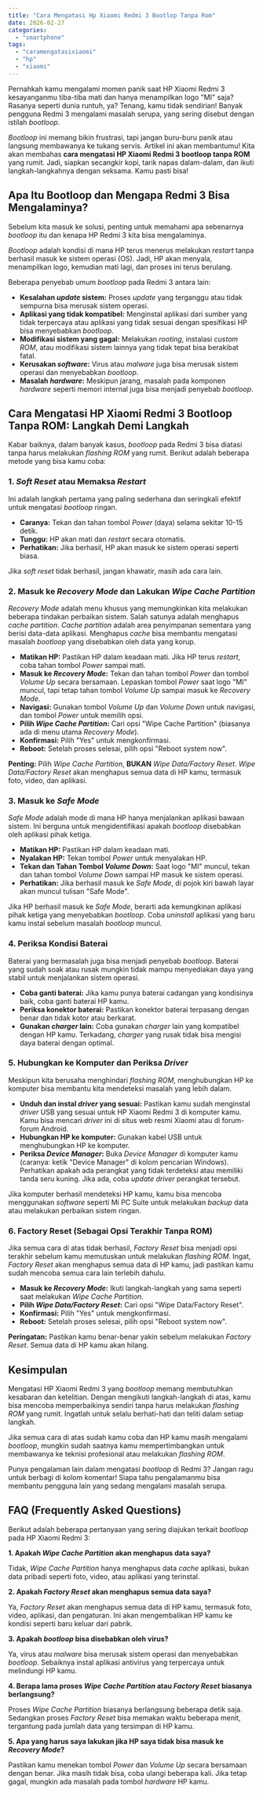 ```yaml
---
title: "Cara Mengatasi Hp Xiaomi Redmi 3 Bootlop Tanpa Rom"
date: 2026-02-27
categories: 
  - "smartphone"
tags: 
  - "caramengatasixiaomi"
  - "hp"
  - "xiaomi"
---
```


Pernahkah kamu mengalami momen panik saat HP Xiaomi Redmi 3 kesayanganmu tiba-tiba mati dan hanya menampilkan logo "MI" saja? Rasanya seperti dunia runtuh, ya? Tenang, kamu tidak sendirian! Banyak pengguna Redmi 3 mengalami masalah serupa, yang sering disebut dengan istilah _bootloop_.

_Bootloop_ ini memang bikin frustrasi, tapi jangan buru-buru panik atau langsung membawanya ke tukang servis. Artikel ini akan membantumu! Kita akan membahas **cara mengatasi HP Xiaomi Redmi 3 bootloop tanpa ROM** yang rumit. Jadi, siapkan secangkir kopi, tarik napas dalam-dalam, dan ikuti langkah-langkahnya dengan seksama. Kamu pasti bisa!

## Apa Itu Bootloop dan Mengapa Redmi 3 Bisa Mengalaminya?

Sebelum kita masuk ke solusi, penting untuk memahami apa sebenarnya _bootloop_ itu dan kenapa HP Redmi 3 kita bisa mengalaminya.

_Bootloop_ adalah kondisi di mana HP terus menerus melakukan _restart_ tanpa berhasil masuk ke sistem operasi (OS). Jadi, HP akan menyala, menampilkan logo, kemudian mati lagi, dan proses ini terus berulang.

Beberapa penyebab umum _bootloop_ pada Redmi 3 antara lain:

- **Kesalahan _update_ sistem:** Proses _update_ yang terganggu atau tidak sempurna bisa merusak sistem operasi.
- **Aplikasi yang tidak kompatibel:** Menginstal aplikasi dari sumber yang tidak terpercaya atau aplikasi yang tidak sesuai dengan spesifikasi HP bisa menyebabkan _bootloop_.
- **Modifikasi sistem yang gagal:** Melakukan _rooting_, instalasi _custom ROM_, atau modifikasi sistem lainnya yang tidak tepat bisa berakibat fatal.
- **Kerusakan _software_:** Virus atau _malware_ juga bisa merusak sistem operasi dan menyebabkan _bootloop_.
- **Masalah _hardware_:** Meskipun jarang, masalah pada komponen _hardware_ seperti memori internal juga bisa menjadi penyebab _bootloop_.

## Cara Mengatasi HP Xiaomi Redmi 3 Bootloop Tanpa ROM: Langkah Demi Langkah

Kabar baiknya, dalam banyak kasus, _bootloop_ pada Redmi 3 bisa diatasi tanpa harus melakukan _flashing ROM_ yang rumit. Berikut adalah beberapa metode yang bisa kamu coba:

### 1\. _Soft Reset_ atau Memaksa _Restart_

Ini adalah langkah pertama yang paling sederhana dan seringkali efektif untuk mengatasi _bootloop_ ringan.

- **Caranya:** Tekan dan tahan tombol _Power_ (daya) selama sekitar 10-15 detik.
- **Tunggu:** HP akan mati dan _restart_ secara otomatis.
- **Perhatikan:** Jika berhasil, HP akan masuk ke sistem operasi seperti biasa.

Jika _soft reset_ tidak berhasil, jangan khawatir, masih ada cara lain.

### 2\. Masuk ke _Recovery Mode_ dan Lakukan _Wipe Cache Partition_

_Recovery Mode_ adalah menu khusus yang memungkinkan kita melakukan beberapa tindakan perbaikan sistem. Salah satunya adalah menghapus _cache partition_. _Cache partition_ adalah area penyimpanan sementara yang berisi data-data aplikasi. Menghapus _cache_ bisa membantu mengatasi masalah _bootloop_ yang disebabkan oleh data yang korup.

- **Matikan HP:** Pastikan HP dalam keadaan mati. Jika HP terus _restart_, coba tahan tombol _Power_ sampai mati.
- **Masuk ke _Recovery Mode_:** Tekan dan tahan tombol _Power_ dan tombol _Volume Up_ secara bersamaan. Lepaskan tombol _Power_ saat logo "MI" muncul, tapi tetap tahan tombol _Volume Up_ sampai masuk ke _Recovery Mode_.
- **Navigasi:** Gunakan tombol _Volume Up_ dan _Volume Down_ untuk navigasi, dan tombol _Power_ untuk memilih opsi.
- **Pilih _Wipe Cache Partition_:** Cari opsi "Wipe Cache Partition" (biasanya ada di menu utama _Recovery Mode_).
- **Konfirmasi:** Pilih "Yes" untuk mengkonfirmasi.
- **Reboot:** Setelah proses selesai, pilih opsi "Reboot system now".

**Penting:** Pilih _Wipe Cache Partition_, **BUKAN** _Wipe Data/Factory Reset_. _Wipe Data/Factory Reset_ akan menghapus semua data di HP kamu, termasuk foto, video, dan aplikasi.

### 3\. Masuk ke _Safe Mode_

_Safe Mode_ adalah mode di mana HP hanya menjalankan aplikasi bawaan sistem. Ini berguna untuk mengidentifikasi apakah _bootloop_ disebabkan oleh aplikasi pihak ketiga.

- **Matikan HP:** Pastikan HP dalam keadaan mati.
- **Nyalakan HP:** Tekan tombol _Power_ untuk menyalakan HP.
- **Tekan dan Tahan Tombol _Volume Down_:** Saat logo "MI" muncul, tekan dan tahan tombol _Volume Down_ sampai HP masuk ke sistem operasi.
- **Perhatikan:** Jika berhasil masuk ke _Safe Mode_, di pojok kiri bawah layar akan muncul tulisan "Safe Mode".

Jika HP berhasil masuk ke _Safe Mode_, berarti ada kemungkinan aplikasi pihak ketiga yang menyebabkan _bootloop_. Coba _uninstall_ aplikasi yang baru kamu instal sebelum masalah _bootloop_ muncul.

### 4\. Periksa Kondisi Baterai

Baterai yang bermasalah juga bisa menjadi penyebab _bootloop_. Baterai yang sudah soak atau rusak mungkin tidak mampu menyediakan daya yang stabil untuk menjalankan sistem operasi.

- **Coba ganti baterai:** Jika kamu punya baterai cadangan yang kondisinya baik, coba ganti baterai HP kamu.
- **Periksa konektor baterai:** Pastikan konektor baterai terpasang dengan benar dan tidak kotor atau berkarat.
- **Gunakan _charger_ lain:** Coba gunakan _charger_ lain yang kompatibel dengan HP kamu. Terkadang, _charger_ yang rusak tidak bisa mengisi daya baterai dengan optimal.

### 5\. Hubungkan ke Komputer dan Periksa _Driver_

Meskipun kita berusaha menghindari _flashing ROM_, menghubungkan HP ke komputer bisa membantu kita mendeteksi masalah yang lebih dalam.

- **Unduh dan instal _driver_ yang sesuai:** Pastikan kamu sudah menginstal _driver_ USB yang sesuai untuk HP Xiaomi Redmi 3 di komputer kamu. Kamu bisa mencari _driver_ ini di situs web resmi Xiaomi atau di forum-forum Android.
- **Hubungkan HP ke komputer:** Gunakan kabel USB untuk menghubungkan HP ke komputer.
- **Periksa _Device Manager_:** Buka _Device Manager_ di komputer kamu (caranya: ketik "Device Manager" di kolom pencarian Windows). Perhatikan apakah ada perangkat yang tidak terdeteksi atau memiliki tanda seru kuning. Jika ada, coba _update driver_ perangkat tersebut.

Jika komputer berhasil mendeteksi HP kamu, kamu bisa mencoba menggunakan _software_ seperti Mi PC Suite untuk melakukan _backup_ data atau melakukan perbaikan sistem ringan.

### 6\. Factory Reset (Sebagai Opsi Terakhir Tanpa ROM)

Jika semua cara di atas tidak berhasil, _Factory Reset_ bisa menjadi opsi terakhir sebelum kamu memutuskan untuk melakukan _flashing ROM_. Ingat, _Factory Reset_ akan menghapus semua data di HP kamu, jadi pastikan kamu sudah mencoba semua cara lain terlebih dahulu.

- **Masuk ke _Recovery Mode_:** Ikuti langkah-langkah yang sama seperti saat melakukan _Wipe Cache Partition_.
- **Pilih _Wipe Data/Factory Reset_:** Cari opsi "Wipe Data/Factory Reset".
- **Konfirmasi:** Pilih "Yes" untuk mengkonfirmasi.
- **Reboot:** Setelah proses selesai, pilih opsi "Reboot system now".

**Peringatan:** Pastikan kamu benar-benar yakin sebelum melakukan _Factory Reset_. Semua data di HP kamu akan hilang.

## Kesimpulan

Mengatasi HP Xiaomi Redmi 3 yang _bootloop_ memang membutuhkan kesabaran dan ketelitian. Dengan mengikuti langkah-langkah di atas, kamu bisa mencoba memperbaikinya sendiri tanpa harus melakukan _flashing ROM_ yang rumit. Ingatlah untuk selalu berhati-hati dan teliti dalam setiap langkah.

Jika semua cara di atas sudah kamu coba dan HP kamu masih mengalami _bootloop_, mungkin sudah saatnya kamu mempertimbangkan untuk membawanya ke teknisi profesional atau melakukan _flashing ROM_.

Punya pengalaman lain dalam mengatasi _bootloop_ di Redmi 3? Jangan ragu untuk berbagi di kolom komentar! Siapa tahu pengalamanmu bisa membantu pengguna lain yang sedang mengalami masalah serupa.

## FAQ (Frequently Asked Questions)

Berikut adalah beberapa pertanyaan yang sering diajukan terkait _bootloop_ pada HP Xiaomi Redmi 3:

**1\. Apakah _Wipe Cache Partition_ akan menghapus data saya?**

Tidak, _Wipe Cache Partition_ hanya menghapus data _cache_ aplikasi, bukan data pribadi seperti foto, video, atau aplikasi yang terinstal.

**2\. Apakah _Factory Reset_ akan menghapus semua data saya?**

Ya, _Factory Reset_ akan menghapus semua data di HP kamu, termasuk foto, video, aplikasi, dan pengaturan. Ini akan mengembalikan HP kamu ke kondisi seperti baru keluar dari pabrik.

**3\. Apakah _bootloop_ bisa disebabkan oleh virus?**

Ya, virus atau _malware_ bisa merusak sistem operasi dan menyebabkan _bootloop_. Sebaiknya instal aplikasi antivirus yang terpercaya untuk melindungi HP kamu.

**4\. Berapa lama proses _Wipe Cache Partition_ atau _Factory Reset_ biasanya berlangsung?**

Proses _Wipe Cache Partition_ biasanya berlangsung beberapa detik saja. Sedangkan proses _Factory Reset_ bisa memakan waktu beberapa menit, tergantung pada jumlah data yang tersimpan di HP kamu.

**5\. Apa yang harus saya lakukan jika HP saya tidak bisa masuk ke _Recovery Mode_?**

Pastikan kamu menekan tombol _Power_ dan _Volume Up_ secara bersamaan dengan benar. Jika masih tidak bisa, coba ulangi beberapa kali. Jika tetap gagal, mungkin ada masalah pada tombol _hardware_ HP kamu.
